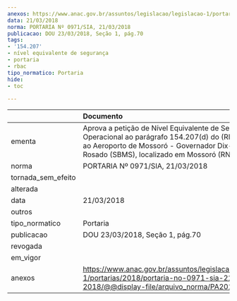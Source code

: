 ```yaml
---
anexos: https://www.anac.gov.br/assuntos/legislacao/legislacao-1/portarias/2018/portaria-no-0971-sia-21-03-2018/@@display-file/arquivo_norma/PA2018-0971.pdf
data: 21/03/2018
norma: PORTARIA Nº 0971/SIA, 21/03/2018
publicacao: DOU 23/03/2018, Seção 1, pág.70
tags:
- '154.207'
- nível equivalente de segurança
- portaria
- rbac
tipo_normatico: Portaria
hide: 
- toc 
 
---
```


|                    | Documento                                                                                                                                                                                         |
|:-------------------|:--------------------------------------------------------------------------------------------------------------------------------------------------------------------------------------------------|
| ementa             | Aprova a petição de Nível Equivalente de Segurança Operacional ao parágrafo 154.207(d) do (RBAC nº 154), ao Aeroporto de Mossoró - Governador Dix-Sept Rosado (SBMS), localizado em Mossoró (RN). |
| norma              | PORTARIA Nº 0971/SIA, 21/03/2018                                                                                                                                                                  |
| tornada_sem_efeito |                                                                                                                                                                                                   |
| alterada           |                                                                                                                                                                                                   |
| data               | 21/03/2018                                                                                                                                                                                        |
| outros             |                                                                                                                                                                                                   |
| tipo_normatico     | Portaria                                                                                                                                                                                          |
| publicacao         | DOU 23/03/2018, Seção 1, pág.70                                                                                                                                                                   |
| revogada           |                                                                                                                                                                                                   |
| em_vigor           |                                                                                                                                                                                                   |
| anexos             | https://www.anac.gov.br/assuntos/legislacao/legislacao-1/portarias/2018/portaria-no-0971-sia-21-03-2018/@@display-file/arquivo_norma/PA2018-0971.pdf                                              |